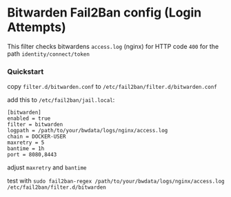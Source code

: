 # Bitwarden Fail2Ban config (Login Attempts)

This filter checks bitwardens `access.log` (nginx) for HTTP code `400` for the path `identity/connect/token`

### Quickstart

copy `filter.d/bitwarden.conf` to `/etc/fail2ban/filter.d/bitwarden.conf` 

add this to `/etc/fail2ban/jail.local`:

	[bitwarden]
	enabled = true
	filter = bitwarden
	logpath = /path/to/your/bwdata/logs/nginx/access.log
	chain = DOCKER-USER
	maxretry = 5
	bantime = 1h
	port = 8080,8443

adjust `maxretry` and `bantime`

test with `sudo fail2ban-regex /path/to/your/bwdata/logs/nginx/access.log /etc/fail2ban/filter.d/bitwarden`

